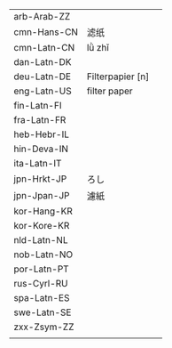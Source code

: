| | | |
|-|-|-|
| arb-Arab-ZZ |  |  |
| cmn-Hans-CN | 滤纸 |  |
| cmn-Latn-CN | lǜ zhǐ |  |
| dan-Latn-DK |  |  |
| deu-Latn-DE | Filterpapier [n] |  |
| eng-Latn-US | filter paper |  |
| fin-Latn-FI |  |  |
| fra-Latn-FR |  |  |
| heb-Hebr-IL |  |  |
| hin-Deva-IN |  |  |
| ita-Latn-IT |  |  |
| jpn-Hrkt-JP | ろし |  |
| jpn-Jpan-JP | 濾紙 |  |
| kor-Hang-KR |  |  |
| kor-Kore-KR |  |  |
| nld-Latn-NL |  |  |
| nob-Latn-NO |  |  |
| por-Latn-PT |  |  |
| rus-Cyrl-RU |  |  |
| spa-Latn-ES |  |  |
| swe-Latn-SE |  |  |
| zxx-Zsym-ZZ |  |  |
|  |  |  |